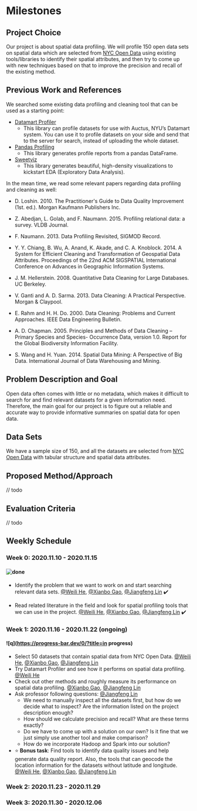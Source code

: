 # Milestones

## Project Choice

Our project is about spatial data profiling. We will profile 150 open data sets on spatial data which are selected from [NYC Open Data](https://opendata.cityofnewyork.us) using existing tools/libraries to identify their spatial attributes, and then try to come up with new techniques based on that to improve the precision and recall of the existing method.

## Previous Work and References

We searched some existing data profiling and cleaning tool that can be used as a starting point:

- [Datamart Profiler](https://pypi.org/project/datamart-profiler)
  - This library can profile datasets for use with Auctus, NYU’s Datamart system. You can use it to profile datasets on your side and send that to the server for search, instead of uploading the whole dataset.
- [Pandas Profiling](https://github.com/pandas-profiling/pandas-profiling)
  - This library generates profile reports from a pandas DataFrame.
- [Sweetviz](https://github.com/fbdesignpro/sweetviz)
  - This library generates beautiful, high-density visualizations to kickstart EDA (Exploratory Data Analysis).

In the mean time, we read some relevant papers regarding data profiling and cleaning as well:

- D. Loshin. 2010. The Practitioner's Guide to Data Quality Improvement (1st. ed.). Morgan Kaufmann Publishers Inc.

- Z. Abedjan, L. Golab, and F. Naumann. 2015. Profiling relational data: a survey. VLDB Journal.

- F. Naumann. 2013. Data Profiling Revisited, SIGMOD Record.
- Y. Y. Chiang, B. Wu, A. Anand, K. Akade, and C. A. Knoblock. 2014. A System for Efficient Cleaning and Transformation of Geospatial Data Attributes. Proceedings of the 22nd ACM SIGSPATIAL International Conference on Advances in Geographic Information Systems.
- J. M. Hellerstein. 2008. Quantitative Data Cleaning for Large Databases. UC Berkeley.
- V. Ganti and A. D. Sarma. 2013. Data Cleaning: A Practical Perspective. Morgan & Claypool.
- E. Rahm and H. H. Do. 2000. Data Cleaning: Problems and Current Approaches. IEEE Data Engineering Bulletin.
- A. D. Chapman. 2005. Principles and Methods of Data Cleaning – Primary Species and Species-
  Occurrence Data, version 1.0. Report for the Global Biodiversity Information Facility.

- S. Wang and H. Yuan. 2014. Spatial Data Mining: A Perspective of Big Data. International Journal of Data Warehousing and Mining. 


## Problem Description and Goal

Open data often comes with little or no metadata, which makes it difficult to search for and find relevant datasets for a given information need. Therefore, the main goal for our project is to figure out a reliable and accurate way to provide informative summaries on spatial data for open data.

## Data Sets

We have a sample size of 150, and all the datasets are selected from [NYC Open Data](https://opendata.cityofnewyork.us) with tabular structure and spatial data attributes.

## Proposed Method/Approach

// todo

## Evaluation Criteria
// todo

## Weekly Schedule

### Week 0: 2020.11.10 - 2020.11.15

####  ![done](https://progress-bar.dev/100/?title=done)

- Identify the problem that we want to work on and start searching relevant data sets. [@Weili He](https://github.com/WeiliHe), [@Xianbo Gao](https://github.com/gaogxb), [@Jiangfeng Lin](https://github.com/astrob3rry) :heavy_check_mark:

- Read related literature in the field and look for spatial profiling tools that we can use in the project. [@Weili He](https://github.com/WeiliHe), [@Xianbo Gao](https://github.com/gaogxb), [@Jiangfeng Lin](https://github.com/astrob3rry) :heavy_check_mark:

### Week 1: 2020.11.16 - 2020.11.22 (ongoing)

#### ![q](https://progress-bar.dev/0/?title=in progress)

- Select 50 datasets that contain spatial data from NYC Open Data. [@Weili He](https://github.com/WeiliHe), [@Xianbo Gao](https://github.com/gaogxb), [@Jiangfeng Lin](https://github.com/astrob3rry)
- Try Datamart Profiler and see how it performs on spatial data profiling. ​[@Weili He](https://github.com/WeiliHe)
- Check out other methods and roughly measure its performance on spatial data profiling. [@Xianbo Gao](https://github.com/gaogxb), [@Jiangfeng Lin](https://github.com/astrob3rry)
- Ask professor following questions: [@Jiangfeng Lin](https://github.com/astrob3rry)
  - We need to manually inspect all the datasets first, but how do we decide what to inspect? Are the information listed on the project description enough?
  - How should we calculate precision and recall? What are these terms exactly?
  - Do we have to come up with a solution on our own? Is it fine that we just simply use another tool and make comparison?
  - How do we incorporate Hadoop and Spark into our solution?
- :star: **Bonus task**: Find tools to identify data quality issues and help generate data quality report. Also, the tools that can geocode the location information for the datasets without latitude and longitude. [@Weili He](https://github.com/WeiliHe), [@Xianbo Gao](https://github.com/gaogxb), [@Jiangfeng Lin](https://github.com/astrob3rry)

### Week 2: 2020.11.23 - 2020.11.29

### Week 3: 2020.11.30 - 2020.12.06